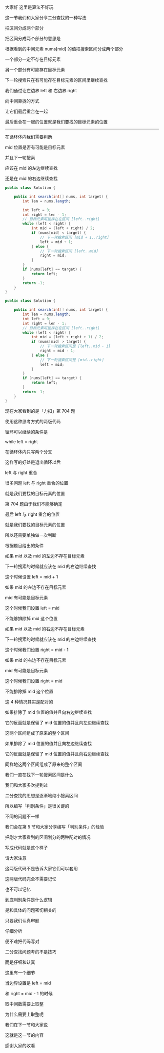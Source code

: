 大家好 这里是算法不好玩

这一节我们和大家分享二分查找的一种写法

把区间分成两个部分

把区间分成两个部分的意思是

根据看到的中间元素 nums[mid] 的值把搜索区间分成两个部分

一个部分一定不存在目标元素

另一个部分有可能存在目标元素

下一轮搜索只在有可能存在目标元素的区间里继续查找

我们通过让左边界 left 和 右边界 right

向中间靠拢的方式

让它们最后重合在一起

最后重合在一起的位置就是我们要找的目标元素的位置

---

在循环体内我们需要判断

mid 位置是否有可能是目标元素

并且下一轮搜索

应该在 mid 的左边继续查找

还是在 mid 的右边继续查找


```java
public class Solution {

    public int search(int[] nums, int target) {
        int len = nums.length;

        int left = 0;
        int right = len - 1;
        // 目标元素可能存在在区间 [left..right]
        while (left < right) {
            int mid = (left + right) / 2;
            if (nums[mid] < target) {
                // 下一轮搜索区间 [mid + 1..right]
                left = mid + 1;
            } else {
                // 下一轮搜索区间 [left..mid]
                right = mid;
            }
        }
        if (nums[left] == target) {
            return left;
        }
        return -1;
    }
}
```

```java
public class Solution {

    public int search(int[] nums, int target) {
        int len = nums.length;
        int left = 0;
        int right = len - 1;
        // 目标元素可能存在在区间 [left..right]
        while (left < right) {
            int mid = (left + right + 1) / 2;
            if (nums[mid] > target) {
                // 下一轮搜索区间是 [left..mid - 1]
                right = mid - 1;
            } else {
                // 下一轮搜索区间是 [mid..right]
                left = mid;
            }
        }
        if (nums[left] == target) {
            return left;
        }
        return -1;
    }
}
```


现在大家看到的是「力扣」第 704 题

使用这种思考方式的两版代码

循环可以继续的条件是

while left < right

在循环体内只写两个分支

这样写的好处是退出循环以后

left 与 right 重合

很多问题 left 与 right 重合的位置

就是我们要找的目标元素的位置



第 704 题由于我们不能够确定

最后 left 与 right 重合的位置

就是我们要找的目标元素的位置

所以还需要单独做一次判断




根据题目给出的条件

如果 mid 以及 mid 的左边不存在目标元素

下一轮搜索的时候就应该在 mid 的右边继续查找

这个时候设置 left = mid + 1


如果 mid 的左边不存在目标元素

mid 有可能是目标元素

这个时候我们设置 left = mid

不能够排除掉 mid 这个位置


如果 mid 以及 mid 的右边不存在目标元素

下一轮搜索的时候就应该在 mid 的左边继续查找

这个时候我们设置 right = mid - 1


如果 mid 的右边不存在目标元素

mid 有可能是目标元素

这个时候我们设置 right = mid

不能排除掉 mid 这个位置


这 4 种情况其实是配对的

如果排除了 mid 位置的值并且向右边继续查找

它的反面就是保留了 mid 位置的值并且向左边继续查找

这两个区间组成了原来的整个区间


如果排除了 mid 位置的值并且向左边继续查找

它的反面就是保留了 mid 位置的值并且向右边继续查找

同样地这两个区间组成了原来的整个区间

我们一直在找下一轮搜索区间是什么



我们和大家多次提到过

二分查找的思想是逐渐地缩小搜索区间

所以编写「判别条件」是很关键的

不同的问题不一样

我们会在第 5 节和大家分享编写「判别条件」的经验

把刚才大家看到的区间划分的两种配对的情况

写成代码就是这个样子

请大家注意

这两版代码不是告诉大家它们可以套用

这两版代码完全不需要记忆

也不可以记忆

到底判别条件是什么逻辑

是和具体的问题密切相关的

只要我们认真审题

仔细分析

便不难把代码写对

二分查找问题考的不是技巧

而是仔细和认真


这里有一个细节

当边界设置是 left = mid

和 right = mid - 1 的时候



取中间数需要上取整



为什么需要上取整呢 

我们在下一节和大家说

这就是这一节的内容

感谢大家的收看